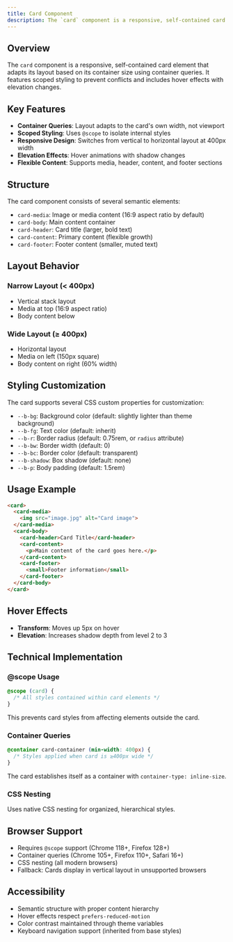 ```yaml
---
title: Card Component
description: The `card` component is a responsive, self-contained card element that adapts its layout based on its container size using container queries. It features scoped
---
```


## Overview
The `card` component is a responsive, self-contained card element that adapts its layout based on its container size using container queries. It features scoped styling to prevent conflicts and includes hover effects with elevation changes.

## Key Features
- **Container Queries**: Layout adapts to the card's own width, not viewport
- **Scoped Styling**: Uses `@scope` to isolate internal styles
- **Responsive Design**: Switches from vertical to horizontal layout at 400px width
- **Elevation Effects**: Hover animations with shadow changes
- **Flexible Content**: Supports media, header, content, and footer sections

## Structure
The card component consists of several semantic elements:

- `card-media`: Image or media content (16:9 aspect ratio by default)
- `card-body`: Main content container
- `card-header`: Card title (larger, bold text)
- `card-content`: Primary content (flexible growth)
- `card-footer`: Footer content (smaller, muted text)

## Layout Behavior

### Narrow Layout (< 400px)
- Vertical stack layout
- Media at top (16:9 aspect ratio)
- Body content below

### Wide Layout (≥ 400px)
- Horizontal layout
- Media on left (150px square)
- Body content on right (60% width)

## Styling Customization
The card supports several CSS custom properties for customization:

- `--b-bg`: Background color (default: slightly lighter than theme background)
- `--b-fg`: Text color (default: inherit)
- `--b-r`: Border radius (default: 0.75rem, or `radius` attribute)
- `--b-bw`: Border width (default: 0)
- `--b-bc`: Border color (default: transparent)
- `--b-shadow`: Box shadow (default: none)
- `--b-p`: Body padding (default: 1.5rem)

## Usage Example
```html
<card>
  <card-media>
    <img src="image.jpg" alt="Card image">
  </card-media>
  <card-body>
    <card-header>Card Title</card-header>
    <card-content>
      <p>Main content of the card goes here.</p>
    </card-content>
    <card-footer>
      <small>Footer information</small>
    </card-footer>
  </card-body>
</card>
```

## Hover Effects
- **Transform**: Moves up 5px on hover
- **Elevation**: Increases shadow depth from level 2 to 3

## Technical Implementation

### @scope Usage
```css
@scope (card) {
  /* All styles contained within card elements */
}
```
This prevents card styles from affecting elements outside the card.

### Container Queries
```css
@container card-container (min-width: 400px) {
  /* Styles applied when card is ≥400px wide */
}
```
The card establishes itself as a container with `container-type: inline-size`.

### CSS Nesting
Uses native CSS nesting for organized, hierarchical styles.

## Browser Support
- Requires `@scope` support (Chrome 118+, Firefox 128+)
- Container queries (Chrome 105+, Firefox 110+, Safari 16+)
- CSS nesting (all modern browsers)
- Fallback: Cards display in vertical layout in unsupported browsers

## Accessibility
- Semantic structure with proper content hierarchy
- Hover effects respect `prefers-reduced-motion`
- Color contrast maintained through theme variables
- Keyboard navigation support (inherited from base styles)